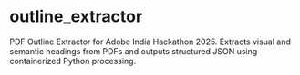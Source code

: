 # outline_extractor
PDF Outline Extractor for Adobe India Hackathon 2025. Extracts visual and semantic headings from PDFs and outputs structured JSON using containerized Python processing.
